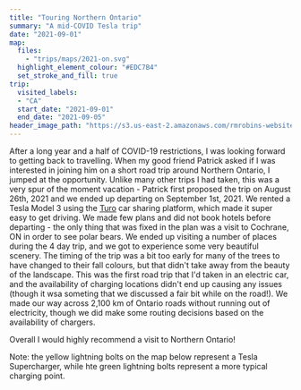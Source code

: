 ```yaml
---
title: "Touring Northern Ontario"
summary: "A mid-COVID Tesla trip"
date: "2021-09-01"
map:
  files:
    - "trips/maps/2021-on.svg"
  highlight_element_colour: "#EDC7B4"
  set_stroke_and_fill: true
trip:
  visited_labels:
  - "CA"
  start_date: "2021-09-01"
  end_date: "2021-09-05"
header_image_path: "https://s3.us-east-2.amazonaws.com/rmrobins-website-photos/2021-09-northern-ontario/DSC_0911.jpg"
---
```


After a long year and a half of COVID-19 restrictions, I was looking forward to getting back to travelling. When my good friend Patrick asked if I was interested in joining him on a short road trip around Northern Ontario, I jumped at the opportunity. Unlike many other trips I had taken, this was a very spur of the moment vacation - Patrick first proposed the trip on August 26th, 2021 and we ended up departing on September 1st, 2021. We rented a Tesla Model 3 using the [Turo](https://turo.com/ca/en) car sharing platform, which made it super easy to get driving. We made few plans and did not book hotels before departing - the only thing that was fixed in the plan was a visit to Cochrane, ON in order to see polar bears. We ended up visiting a number of places during the 4 day trip, and we got to experience some very beautiful scenery. The timing of the trip was a bit too early for many of the trees to have changed to their fall colours, but that didn't take away from the beauty of the landscape. This was the first road trip that I'd taken in an electric car, and the availability of charging locations didn't end up causing any issues (though it wsa someting that we discussed a fair bit while on the road!). We made our way across 2,100 km of Ontario roads without running out of electricity, though we did make some routing decisions based on the availability of chargers.

Overall I would highly recommend a visit to Northern Ontario!

Note: the yellow lightning bolts on the map below represent a Tesla Supercharger, while hte green lightning bolts represent a more typical charging point.